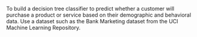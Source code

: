 To build a decision tree classifier to predict whether a customer will purchase a product or service based on their demographic and behavioral data. Use a dataset such as the Bank Marketing dataset from the UCI Machine Learning Repository.
